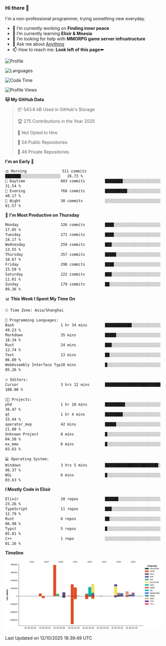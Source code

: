 ### Hi there 👋

I'm a non-professional programmer, trying something new everyday.

<!--
**dyzdyz010/dyzdyz010** is a ✨ _special_ ✨ repository because its `README.md` (this file) appears on your GitHub profile.
-->

- 🔭 I’m currently working on **Finding inner peace**
- 🌱 I’m currently learning **Elixir & Mnesia**
- 🤔 I’m looking for help with **MMORPG game server infrustructure**
- 💬 Ask me about [Anything](https://github.com/dyzdyz010/dyzdyz010/issues)
- 📫 How to reach me: **Look left of this page⬅️**

<!-- - 👯 I’m looking to collaborate on
- 😄 Pronouns: ...
- ⚡ Fun fact: ...
 -->
 
![Profile](https://github-readme-stats.vercel.app/api?username=dyzdyz010&count_private=true&show_icons=true&theme=dracula)

![Languages](https://github-readme-stats.vercel.app/api/top-langs/?username=dyzdyz010&layout=compact&theme=dracula)

<!--START_SECTION:waka-->
![Code Time](http://img.shields.io/badge/Code%20Time-2%2C129%20hrs-blue)

![Profile Views](http://img.shields.io/badge/Profile%20Views-3-blue)

**🐱 My GitHub Data** 

> 📦 543.6 kB Used in GitHub's Storage 
 > 
> 🏆 275 Contributions in the Year 2025
 > 
> 🚫 Not Opted to Hire
 > 
> 📜 54 Public Repositories 
 > 
> 🔑 46 Private Repositories 
 > 
**I'm an Early 🐤** 

```text
🌞 Morning                511 commits         ███████░░░░░░░░░░░░░░░░░░   26.73 % 
🌆 Daytime                603 commits         ████████░░░░░░░░░░░░░░░░░   31.54 % 
🌃 Evening                768 commits         ██████████░░░░░░░░░░░░░░░   40.17 % 
🌙 Night                  30 commits          ░░░░░░░░░░░░░░░░░░░░░░░░░   01.57 % 
```
📅 **I'm Most Productive on Thursday** 

```text
Monday                   326 commits         ████░░░░░░░░░░░░░░░░░░░░░   17.05 % 
Tuesday                  271 commits         ████░░░░░░░░░░░░░░░░░░░░░   14.17 % 
Wednesday                259 commits         ███░░░░░░░░░░░░░░░░░░░░░░   13.55 % 
Thursday                 357 commits         █████░░░░░░░░░░░░░░░░░░░░   18.67 % 
Friday                   298 commits         ████░░░░░░░░░░░░░░░░░░░░░   15.59 % 
Saturday                 222 commits         ███░░░░░░░░░░░░░░░░░░░░░░   11.61 % 
Sunday                   179 commits         ██░░░░░░░░░░░░░░░░░░░░░░░   09.36 % 
```


📊 **This Week I Spent My Time On** 

```text
🕑︎ Time Zone: Asia/Shanghai

💬 Programming Languages: 
Bash                     1 hr 34 mins        ████████████░░░░░░░░░░░░░   49.23 % 
Markdown                 35 mins             █████░░░░░░░░░░░░░░░░░░░░   18.34 % 
Rust                     24 mins             ███░░░░░░░░░░░░░░░░░░░░░░   12.74 % 
Text                     13 mins             ██░░░░░░░░░░░░░░░░░░░░░░░   06.89 % 
WebAssembly Interface Typ10 mins             █░░░░░░░░░░░░░░░░░░░░░░░░   05.26 % 

🔥 Editors: 
Cursor                   3 hrs 12 mins       █████████████████████████   100.00 % 

🐱‍💻 Projects: 
phd                      1 hr 10 mins        █████████░░░░░░░░░░░░░░░░   36.47 % 
qt                       1 hr 4 mins         ████████░░░░░░░░░░░░░░░░░   33.44 % 
operator_mvp             42 mins             █████░░░░░░░░░░░░░░░░░░░░   21.88 % 
Unknown Project          8 mins              █░░░░░░░░░░░░░░░░░░░░░░░░   04.58 % 
ex_mmo                   6 mins              █░░░░░░░░░░░░░░░░░░░░░░░░   03.63 % 

💻 Operating System: 
Windows                  3 hrs 5 mins        ████████████████████████░   96.37 % 
WSL                      6 mins              █░░░░░░░░░░░░░░░░░░░░░░░░   03.63 % 
```

**I Mostly Code in Elixir** 

```text
Elixir                   20 repos            ██████░░░░░░░░░░░░░░░░░░░   23.26 % 
TypeScript               11 repos            ███░░░░░░░░░░░░░░░░░░░░░░   12.79 % 
Rust                     6 repos             ██░░░░░░░░░░░░░░░░░░░░░░░   06.98 % 
Typst                    5 repos             █░░░░░░░░░░░░░░░░░░░░░░░░   05.81 % 
C++                      1 repo              ░░░░░░░░░░░░░░░░░░░░░░░░░   01.16 % 
```



**Timeline**

![Lines of Code chart](https://raw.githubusercontent.com/dyzdyz010/dyzdyz010/master/assets/bar_graph.png)


 Last Updated on 12/10/2025 18:39:49 UTC
<!--END_SECTION:waka-->
